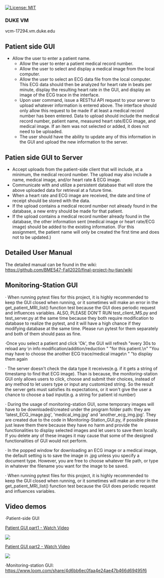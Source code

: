 [![License: MIT](https://img.shields.io/badge/License-MIT-yellow.svg)](https://opensource.org/licenses/MIT)


### DUKE VM  
vcm-17294.vm.duke.edu  

## Patient side GUI
+ Allow the user to enter a patient name.
  + Allow the user to enter a patient medical record number.
  + Allow the user to select and display a medical image from the local 
  computer.
  + Allow the user to select an ECG data file from the local computer.  This
  ECG data should then be analyzed for heart rate in beats per minute, display 
  the resulting heart rate in the GUI, and display an image of the ECG 
  trace in the interface.
  + Upon user command, issue a RESTful API request to your server to upload
  whatever information is entered above.  The interface should only allow this
  request to be made if at least a medical record number has been entered.
  Data to upload should include the medical record number, patient name,
  measured heart rate/ECG image, and medical image.  If an item was not
  selected or added, it does not need to be uploaded.  
  + The user should have the ability to update any of this information in the
  GUI and upload the new information to the server.
  
## Patien side GUI to Server
* Accept uploads from the patient-side client that will include, at a minimum,
the medical record number.  The upload may also include a name, medical image, 
and/or heart rate & ECG image.
* Communicate with and utilize a persistent database that will store the above
uploaded data for retrieval at a future time.  
* When a heart rate and ECG image are received, the date and time of receipt 
should be stored with the data.
* If the upload contains a medical record number not already found in the 
database, a new entry should be made for that patient.  
* If the upload contains a medical record number already found in the database,
the other information sent (medical image or heart rate/ECG image) should be
added to the existing information. (For this assignment, the patient name will 
only be created the first time and does not to be updated.)
  
## Detailed User Manual
The detailed manual can be found in the wiki:  
https://github.com/BME547-Fall2020/final-project-hu-tian/wiki

## Monitoring-Station GUI

· When running pytest files for this project, it is highly recommended to keep the GUI closed when running, or it sometimes
will make an error in the get_patient_MRI_list() function test because the GUI does periodic request and influences variables.
ALSO, PLEASE DON'T RUN test_client_MS.py and test_server.py at the same time because they both require modification to database
to realize the pytest, and it will have a high chance if they modifying database at the same time. Please run pytest for them separately and 
both of them should pass as fine.


·Once you select a patient and click 'Ok', the GUI will refresh
                                          "every 30s to reload any \n info modification/addition/reduction "
                                          "for this patient.\n"
                                          "You may have to choose the another ECG trace/medical image\n "
                                          "to display them again

· The server doesn't check the data type it receives(e.g. if it gets a string of timestamp to find that ECG image).
  Than is because, the monitoring-station GUI only allows users to click, choose and submit their choices, instead of 
  any method to let users type or input any customized string. So the result the server gets must satisfies its expectations,
  or it won't give the user a chance to choose a bad input(e.g. a string for patient id number)

· During the usage of monitoring-station GUI, some temporary images will have to be downloaded/created under
  the program folder path: they are 'latest_ECG_image.jpg', 'medical_img.jpg' and 'another_ecg_img.jpg'.
  They are created due to the code in Monitoring-Station_GUI.py, if possible please just leave them there because they have no harm and provide the functionalities to
  display selected images and let users to save them locally. If you delete any of these images it may cause that
  some of the designed functionalities of GUI would not perform.
  
· In the popped window for downloading an ECG image or a medical image, the default setting is to save the image in .jpg 
  unless you specify a document type. However, you are free to choose whatever file path, or type in whatever the filename you want for the image to be saved.
  
· When running pytest files for this project, it is highly recommended to keep the GUI closed when running, or it sometimes
will make an error in the get_patient_MRI_list() function test because the GUI does periodic request and influences variables.


  ## Video demos
  ·Patient-side GUI
  <a href="https://www.loom.com/share/3f7d47fe45074097ad7c2ec49db90617"> <p>Patient GUI part1 - Watch Video</p> <img style="max-width:300px;" src="https://cdn.loom.com/sessions/thumbnails/3f7d47fe45074097ad7c2ec49db90617-with-play.gif"> </a>
  <a href="https://www.loom.com/share/5808c8be02dd42b89a9ddc687b5a30e8"> <p>Patient GUI part2 - Watch Video</p> <img style="max-width:300px;" src="https://cdn.loom.com/sessions/thumbnails/5808c8be02dd42b89a9ddc687b5a30e8-with-play.gif"> </a>
  
  ·Monitoring-station GUI:
  https://www.loom.com/share/4d6bb6ec0faa4e24ae47b466d69495f6
  
